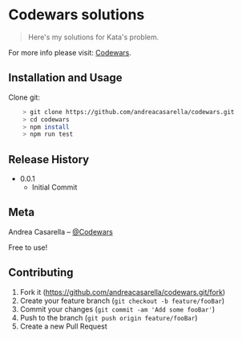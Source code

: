 # Codewars solutions
> Here's my solutions for Kata's problem.

For more info please visit: [Codewars](https://www.codewars.com/).

## Installation and Usage

Clone git:

```sh
    > git clone https://github.com/andreacasarella/codewars.git
    > cd codewars
    > npm install
    > npm run test
```

## Release History

* 0.0.1
    * Initial Commit

## Meta

Andrea Casarella – [@Codewars](https://www.codewars.com/users/andreacasarella)

Free to use!

## Contributing

1. Fork it (<https://github.com/andreacasarella/codewars.git/fork>)
2. Create your feature branch (`git checkout -b feature/fooBar`)
3. Commit your changes (`git commit -am 'Add some fooBar'`)
4. Push to the branch (`git push origin feature/fooBar`)
5. Create a new Pull Request
